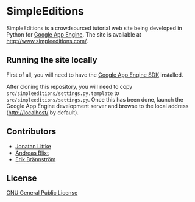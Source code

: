 # SimpleEditions

SimpleEditions is a crowdsourced tutorial web site being developed in Python for [Google App Engine](http://appengine.google.com/). The site is available at <http://www.simpleeditions.com/>.

## Running the site locally

First of all, you will need to have the [Google App Engine SDK](http://code.google.com/appengine/) installed.

After cloning this repository, you will need to copy `src/simpleeditions/settings.py.template` to `src/simpleeditions/settings.py`. Once this has been done, launch the Google App Engine development server and browse to the local address (<http://localhost/> by default).

## Contributors

- [Jonatan Littke](http://github.com/littke)
- [Andreas Blixt](http://github.com/blixt)
- [Erik Brännström](http://github.com/erikbrannstrom)

## License

[GNU General Public License](http://www.gnu.org/licenses/)
